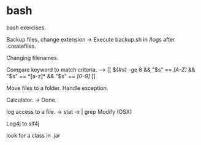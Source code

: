 # bash
bash exercises.

Backup files, change extension -> Execute backup.sh in /logs after .createfiles.

Changing filenames.

Compare keyword to match criteria. -->  [[ ${#s} -ge 8 && "$s" == *[A-Z]* && "$s" == *[a-z]* && "$s" == *[0-9]* ]]

Move files to a folder. Handle exception.

Calculator. -> Done.

log access to a file.  ->   stat -x | grep Modify (OSX)

Log4j to slf4j

look for a class in .jar
